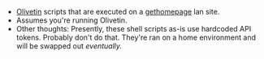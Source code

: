 - [Olivetin](https://www.olivetin.app/) scripts that are executed on a [gethomepage](https://gethomepage.dev/) lan site.
- Assumes you're running Olivetin.
- Other thoughts: Presently, these shell scripts as-is use hardcoded API tokens. Probably don't do that. They're ran on a home environment and will be swapped out *eventually.*
